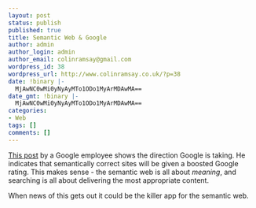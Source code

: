 ```yaml
---
layout: post
status: publish
published: true
title: Semantic Web & Google
author: admin
author_login: admin
author_email: colinramsay@gmail.com
wordpress_id: 38
wordpress_url: http://www.colinramsay.co.uk/?p=38
date: !binary |-
  MjAwNC0wMi0yNyAyMTo1ODo1MyArMDAwMA==
date_gmt: !binary |-
  MjAwNC0wMi0yNyAyMTo1ODo1MyArMDAwMA==
categories:
- Web
tags: []
comments: []
---
```

<p><a href="http://www.webmasterworld.com/forum3/21994.htm">This post</a> by a Google employee shows the direction Google is taking. He indicates that semantically correct sites will be given a boosted Google rating. This makes sense - the semantic web is all about <em>meaning</em>, and searching is all about delivering the most appropriate content. </p>
<p>When news of this gets out it could be the killer app for the semantic web.</p>
